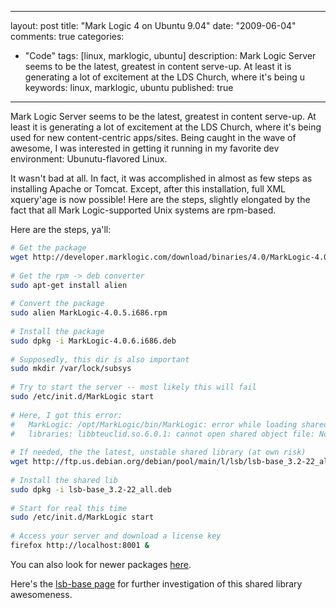 
---
layout: post
title: "Mark Logic 4 on Ubuntu 9.04"
date: "2009-06-04"
comments: true
categories:
  - "Code"
tags: [linux, marklogic, ubuntu]
description: Mark Logic Server seems to be the latest, greatest in content serve-up.  At least it is generating a lot of excitement at the LDS Church, where it's being u
keywords: linux, marklogic, ubuntu
published: true
---

Mark Logic Server seems to be the latest, greatest in content serve-up.  At least it is generating a lot of excitement at the LDS Church, where it's being used for new content-centric apps/sites.  Being caught in the wave of awesome, I was interested in getting it running in my favorite dev environment: Ubunutu-flavored Linux.

It wasn't bad at all.  In fact, it was accomplished in almost as few steps as installing Apache or Tomcat.  Except, after this installation, full XML xquery'age is now possible!  Here are the steps, slightly elongated by the fact that all Mark Logic-supported Unix systems are rpm-based.
<!--more-->

Here are the steps, ya'll:

```bash
# Get the package
wget http://developer.marklogic.com/download/binaries/4.0/MarkLogic-4.0-5.i686.rpm
    
# Get the rpm -> deb converter
sudo apt-get install alien
    
# Convert the package
sudo alien MarkLogic-4.0.5.i686.rpm
    
# Install the package
sudo dpkg -i MarkLogic-4.0.6.i686.deb
    
# Supposedly, this dir is also important
sudo mkdir /var/lock/subsys
    
# Try to start the server -- most likely this will fail
sudo /etc/init.d/MarkLogic start
    
# Here, I got this error:
#   MarkLogic: /opt/MarkLogic/bin/MarkLogic: error while loading shared
#   libraries: libbteuclid.so.6.0.1: cannot open shared object file: No such file or directory
    
# If needed, the the latest, unstable shared library (at own risk)
wget http://ftp.us.debian.org/debian/pool/main/l/lsb/lsb-base_3.2-22_all.deb
    
# Install the shared lib
sudo dpkg -i lsb-base_3.2-22_all.deb
    
# Start for real this time
sudo /etc/init.d/MarkLogic start
    
# Access your server and download a license key
firefox http://localhost:8001 &
```


You can also look for newer packages [here](http://developer.marklogic.com/download/).

Here's the [lsb-base page](http://packages.debian.org/unstable/lsb-base) for further investigation of this shared library awesomeness.

  
